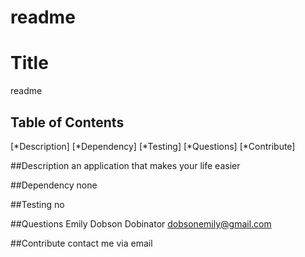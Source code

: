 # readme


# Title
 readme

## Table of Contents
[*Description]
[*Dependency]
[*Testing]
[*Questions]
[*Contribute]

##Description
an application that makes your life easier 

##Dependency
none 

##Testing
no

##Questions
 Emily Dobson
 Dobinator 
dobsonemily@gmail.com 

##Contribute
contact me via email 
